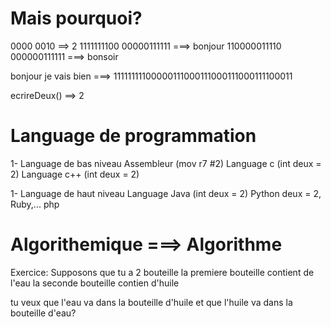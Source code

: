 # Mais pourquoi? 
0000  0010 ==> 2
1111111100 00000111111 ===> bonjour
110000011110 000000111111 ===> bonsoir

bonjour je vais bien ===> 11111111100000111000111000111000111100011

ecrireDeux() ==> 2 
# Language de programmation

1- Language de bas niveau
Assembleur (mov r7 #2)
Language c  (int deux = 2)
Language c++ (int deux = 2)

1- Language de haut niveau
Language Java (int deux = 2)
Python deux = 2, Ruby,...
php

# Algorithemique ===> Algorithme
Exercice:
Supposons que tu a 2 bouteille 
la premiere bouteille contient de l'eau
la seconde bouteille contien d'huile

tu veux que l'eau va dans la bouteille d'huile
et que l'huile va dans la bouteille d'eau?










